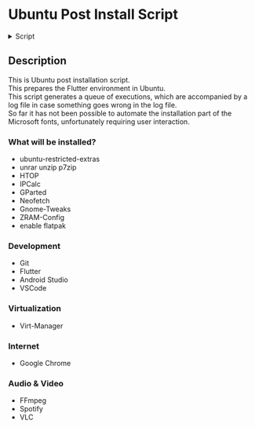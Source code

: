 # Ubuntu Post Install Script
<details><summary>Script</summary>

 ~~~shell
# Download script from GitHub
wget https://raw.githubusercontent.com/cesarbrunoms/ubuntu_post_install_script/main/after_install_ubuntu.sh

# Execute permission script
chmod +x after_install_ubuntu.sh

# Run script
bash after_install_ubuntu.sh
  
~~~  
</details>

## Description
This is Ubuntu post installation script.<br/>
This prepares the Flutter environment in Ubuntu.<br/>
This script generates a queue of executions, which are accompanied by a log file in case something goes wrong in the log file.<br/>
So far it has not been possible to automate the installation part of the Microsoft fonts, unfortunately requiring user interaction.<br/>
### What will be installed?
* ubuntu-restricted-extras
* unrar unzip p7zip
* HTOP
* IPCalc
* GParted
* Neofetch
* Gnome-Tweaks
* ZRAM-Config
* enable flatpak
### Development
* Git
* Flutter
* Android Studio
* VSCode
### Virtualization
* Virt-Manager
### Internet
* Google Chrome
### Audio & Video
* FFmpeg
* Spotify
* VLC


